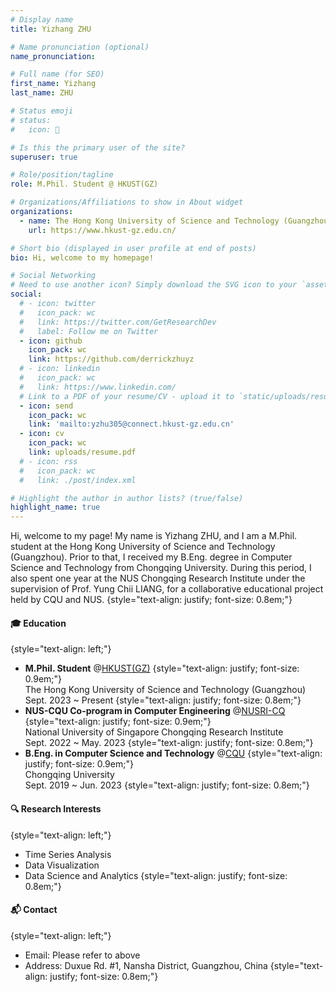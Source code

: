 ```yaml
---
# Display name
title: Yizhang ZHU

# Name pronunciation (optional)
name_pronunciation:

# Full name (for SEO)
first_name: Yizhang
last_name: ZHU

# Status emoji
# status:
#   icon: 🥳

# Is this the primary user of the site?
superuser: true

# Role/position/tagline
role: M.Phil. Student @ HKUST(GZ)

# Organizations/Affiliations to show in About widget
organizations:
  - name: The Hong Kong University of Science and Technology (Guangzhou)
    url: https://www.hkust-gz.edu.cn/

# Short bio (displayed in user profile at end of posts)
bio: Hi, welcome to my homepage!

# Social Networking
# Need to use another icon? Simply download the SVG icon to your `assets/media/icons/` folder.
social:
  # - icon: twitter
  #   icon_pack: wc
  #   link: https://twitter.com/GetResearchDev
  #   label: Follow me on Twitter
  - icon: github
    icon_pack: wc
    link: https://github.com/derrickzhuyz
  # - icon: linkedin
  #   icon_pack: wc
  #   link: https://www.linkedin.com/
  # Link to a PDF of your resume/CV - upload it to `static/uploads/resume.pdf`
  - icon: send
    icon_pack: wc
    link: 'mailto:yzhu305@connect.hkust-gz.edu.cn'
  - icon: cv
    icon_pack: wc
    link: uploads/resume.pdf
  # - icon: rss
  #   icon_pack: wc
  #   link: ./post/index.xml

# Highlight the author in author lists? (true/false)
highlight_name: true
---
```


Hi, welcome to my page! My name is Yizhang ZHU, and I am a M.Phil. student at the Hong Kong University of Science and Technology (Guangzhou). Prior to that, I received my B.Eng. degree in Computer Science and Technology from Chongqing University. During this period, I also spent one year at the NUS Chongqing Research Institute under the supervision of Prof. Yung Chii LIANG, for a collaborative educational project held by CQU and NUS.
{style="text-align: justify; font-size: 0.8em;"}

#### 🎓 Education
{style="text-align: left;"}
* **M.Phil. Student** @[HKUST(GZ)](https://www.hkust-gz.edu.cn/)
  {style="text-align: justify; font-size: 0.9em;"}
  <br>
  The Hong Kong University of Science and Technology (Guangzhou)
  <br>
  Sept. 2023 ~ Present
{style="text-align: justify; font-size: 0.8em;"}
* **NUS-CQU Co-program in Computer Engineering** @[NUSRI-CQ](http://www.nusricq.cn/)
  {style="text-align: justify; font-size: 0.9em;"}
  <br>
  National University of Singapore Chongqing Research Institute
  <br>
  Sept. 2022 ~ May. 2023
{style="text-align: justify; font-size: 0.8em;"}
* **B.Eng. in Computer Science and Technology** @[CQU](https://cqu.edu.cn/)
  {style="text-align: justify; font-size: 0.9em;"}
  <br>
  Chongqing University
  <br>
  Sept. 2019 ~ Jun. 2023
{style="text-align: justify; font-size: 0.8em;"}
#### 🔍 Research Interests
{style="text-align: left;"}
* Time Series Analysis
* Data Visualization
* Data Science and Analytics
{style="text-align: justify; font-size: 0.8em;"}
#### 📬 Contact
{style="text-align: left;"}
* Email: Please refer to above
* Address: Duxue Rd. #1, Nansha District, Guangzhou, China
{style="text-align: justify; font-size: 0.8em;"}
